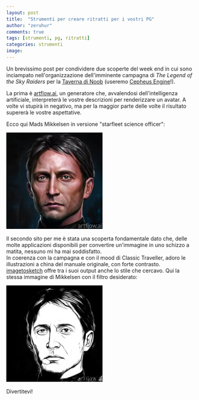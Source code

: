 ```yaml
---
layout: post
title:  "Strumenti per creare ritratti per i vostri PG"
author: "zeruhur"
comments: true
tags: [strumenti, pg, ritratti]
categories: strumenti
image:
---
```

Un brevissimo post per condividere due scoperte del week end in cui sono inciampato nell'organizzazione dell'imminente campagna di _The Legend of the Sky Raiders_ per la [Taverna di Noob](https://www.twitch.tv/latavernadinoob) (useremo [Cepheus Engine](https://cepheusengine.it/)!).

La prima è [artflow.ai](https://artflow.ai/), un generatore che, avvalendosi dell'intelligenza artificiale, interpreterà le vostre descrizioni per renderizzare un avatar. A volte vi stupirà in negativo, ma per la maggior parte delle volte il risultato supererà le vostre aspettative.

Ecco qui Mads Mikkelsen in versione "starfleet science officer": 

![](\assets\img\photo_2021-09-05_17-26-27.jpg)

Il secondo sito per me è stata una scoperta fondamentale dato che, delle molte applicazioni disponibili per convertire un'immagine in uno schizzo a matita, nessuno mi ha mai soddisfatto.  
In coerenza con la campagna e con il mood di Classic Traveller, adoro le illustrazioni a china del manuale originale, con forte contrasto. [imagetosketch](https://imagetosketch.com/) offre tra i suoi output anche lo stile che cercavo. Qui la stessa immagine di Mikkelsen con il filtro desiderato:

![](\assets\img\6F2oiBud_b.jpg)

Divertitevi!